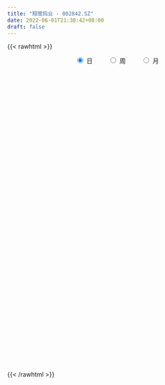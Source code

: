 ```yaml
---
title: "翔鹭钨业 - 002842.SZ"
date: 2022-06-01T21:30:42+08:00
draft: false
---
```

{{< rawhtml >}}
    <div style="text-align: center">
        <label style="padding: 1rem;"><input style="margin-right: .5rem" type="radio" name="period" value="D" checked onclick="period_change(this)">日</label>
        <label style="padding: 1rem;"><input style="margin-right: .5rem" type="radio" name="period" value="W" onclick="period_change(this)">周</label>
        <label style="padding: 1rem;"><input style="margin-right: .5rem" type="radio" name="period" value="M" onclick="period_change(this)">月</label>
    </div>
    <div id="chart" style="height: 700px;"></div> 
    <script type="text/javascript">
        const D_v = [47385.46,37803.34,45010.2,45915.13,29135.4,40702.76,36236.64,35315.15,34986.12,40299.6,28051.07,18948.61,33403.04,23853.04,23975.5,20841.48,24727.02,22563.76,12080.64,54619.48,24928.43,22040.8,15118.52,19885.72,17701.56,11353.48,14455.76,34023.0,22553.4,36408.78,42456.34,40450.24,66183.12,53690.0,118955.71,163438.88,76966.25,103626.76,114079.16,90976.84,101663.49,103741.6,100899.08,80606.92,113308.93,91935.54,112137.44,141596.93,97239.4,88961.0,75205.28,57615.28,87475.09,60699.16,150367.92,162370.28,115988.02,130306.49,144348.2,141826.84,122577.32,122540.16,82085.76,73418.63,65560.2,218206.79,268843.77,142754.61,170259.71,157223.3,134153.5,135617.26,146804.53,104073.36,96644.64,86130.89,69583.97,91250.73,86642.89,100718.17,141357.47,145502.06,127987.46,122228.53,98478.64,67848.8,95495.93,87038.51,88434.59,55333.55,57652.2,45089.01,40189.08,31473.24,60966.95,29444.0,50768.07,35088.69,41822.25,31939.85,24047.26,28169.97,30920.42,27441.72,32021.54,30348.8,35888.82,28426.83,28920.96,44665.67,31816.49,26446.57,32392.81,29305.53,28116.8,38811.06,41054.28,29596.24,53626.32,43442.27,33502.4,71789.64,48631.3,65638.99,54238.99,61527.13,45614.14,95636.52,66215.55,55796.73,47457.46,44824.51,28297.0,48003.4,35364.79,33247.1,30092.0,30580.23,28329.03,27827.42,30092.24,34133.31,32281.71,38250.27,29809.49,27155.49,30576.83,57450.35,33669.6,28185.79,22237.34,24348.59,22910.5,37397.08,38032.99,30193.23,29587.76,26117.58,31606.11,26869.69,34224.87,30960.48,33780.5,32731.0,21979.0,37627.74,18444.67,15479.72,36987.91,17760.07,24268.25,16877.44,22553.04,23866.73,26160.24,15393.0,19967.39,25204.48,18653.69,20854.27,23771.36,21867.0,19166.79,30862.0,143731.66,315342.37,169531.8,114814.91,95953.37,76111.35,88564.64,77707.93,59287.88,116723.28,87291.24,52800.44,68525.73,53429.0,60033.44,74515.92,40653.94,49877.0,31073.0,22900.6,27777.04,29931.0,29158.42,25874.0,31535.0,28249.41,34344.61,23920.0,25159.76,21397.32,29243.84,29995.72,26236.0,25507.52,26574.84,41479.99,39654.0,21803.0,20821.59,30707.51,50566.8,53212.43,35944.6,45445.6,27292.67,41592.72,28018.0,18007.67,16346.2,23849.76,28252.65,17588.92,25319.53,29413.12,35936.08,35085.96,24840.46,34792.0,41850.48,43178.88,20465.94,20639.88,22349.33,35416.99,28444.0,30574.4]
const D_histogram = [0.0,-0.0051054131,-0.0099406466,-0.0047577595,-0.0050437395,-0.0042637759,0.0022585448,0.0082039452,0.0032465508,0.0063860338,0.0029341713,0.0019070122,-0.0071235404,-0.0053645932,-0.0020283896,-0.0036174482,-0.0158601393,-0.0309115073,-0.0353766487,-0.0520371471,-0.0491842426,-0.0360526983,-0.0298484404,-0.0193088053,-0.015494809,-0.0128700498,-0.0104607656,0.005112716,0.0006676255,0.0068811382,0.0251774406,0.0379051383,0.0559615917,0.0616058464,0.0922192672,0.1264570589,0.1289746813,0.1201192518,0.1266620361,0.1160592085,0.1173373211,0.1238132107,0.1201617613,0.1151856471,0.1100157601,0.0983629195,0.0460191164,0.0052716065,0.0039107672,0.0177265045,0.0128483845,-0.0009675415,0.0122497796,-0.0074493783,0.0451671292,0.0451601866,0.0388707384,0.0327137063,0.0300787538,0.036102712,-0.0058128245,-0.0385511323,-0.0643714455,-0.0811645516,-0.0835761465,-0.0441097738,0.0132547742,0.0405095985,0.0601346918,0.0852989579,0.0843417321,0.0885680146,0.0337166725,0.0193018374,-0.0150052397,-0.0439933392,-0.0597314365,-0.0508872926,-0.0429375344,-0.0562888884,-0.0406816915,-0.0797632293,-0.0787781311,-0.1010535553,-0.130128422,-0.1514334797,-0.1912954666,-0.2466447114,-0.3133428305,-0.333165829,-0.3518042053,-0.3175052416,-0.2683312977,-0.2245637351,-0.1949018024,-0.1573227663,-0.103629295,-0.0666648287,-0.0209117452,0.0120446671,0.0313962321,0.0443254264,0.0416014038,0.0418777606,0.0362666426,0.0233477946,0.0083871459,0.0101426513,0.0254512578,0.0164853425,0.0252840705,0.0319349285,0.0278836353,0.0338658566,0.0380879857,0.0402606053,0.0511538039,0.0591671433,0.0750313428,0.0680102513,0.0755760995,0.0885250082,0.0931183427,0.1060614252,0.1105542023,0.12202653,0.1248686273,0.1333550546,0.124846947,0.1186119846,0.1132201153,0.0975322767,0.0798202705,0.0469080586,0.0124688182,-0.0007289386,-0.0120447916,-0.0151786892,-0.0219198891,-0.0305187315,-0.0365707012,-0.028500378,-0.0227855797,-0.0315583576,-0.0233527908,-0.0201986893,-0.0190537015,-0.0396062346,-0.0489781495,-0.0430812274,-0.0393122091,-0.0293267778,-0.0190925136,-0.0002607941,0.0095713389,0.0240744767,0.0247357447,0.0300318638,0.0366105845,0.0435649047,0.0426326735,0.0309654156,0.027788754,0.0134444309,0.0081379837,-0.014856609,-0.0215332707,-0.0297084451,-0.0517283,-0.058179157,-0.0741843768,-0.0709192727,-0.047927306,-0.0155814947,0.0139470746,0.0286429471,0.0268245413,0.0293675537,0.0255095021,0.0305470245,0.0331683025,0.0372529997,0.0387650226,0.0365823973,0.09401821,0.1058244582,0.1149742997,0.112144808,0.0972323917,0.0867939331,0.0788708681,0.0517001516,0.0322790013,0.0097251744,-0.0200137766,-0.0373354046,-0.0337556155,-0.057391074,-0.1133072994,-0.1377655883,-0.1421868659,-0.1149863671,-0.0959331882,-0.0821285629,-0.0702355731,-0.0638331882,-0.0546805767,-0.0556465228,-0.0583098822,-0.0534683332,-0.0395875535,-0.0334421173,-0.0170747377,-0.0161793594,-0.0186098266,-0.0242313979,-0.0110815187,-0.0046990853,0.0098813095,-0.0018193008,0.0101921273,0.0198203205,0.0197467281,0.0007875628,-0.0334838745,-0.1022832841,-0.1659100958,-0.1804615999,-0.185415712,-0.1434669338,-0.1090920819,-0.0880377069,-0.0545373923,-0.0269934003,-0.0058414472,0.0102085931,0.031768866,0.0472839167,0.0612797282,0.0715354277,0.0793844097,0.0959815208,0.1227165703,0.111366857,0.1064817974,0.1018329869,0.0896857335,0.0815672649,0.0723845759,0.0641276001]
const D_fast = [0.0,-0.0063817664,-0.0137021615,-0.0097087143,-0.0112556292,-0.0115416095,-0.0044546527,0.003541734,-0.0006040226,0.0041319688,0.0014136491,0.0008632431,-0.0099481946,-0.0095303957,-0.0067012895,-0.0091947101,-0.0254024361,-0.0481816809,-0.0614909845,-0.0911607696,-0.1006039258,-0.0964855561,-0.0977434083,-0.0920309745,-0.0920906804,-0.0926834338,-0.092889341,-0.0760376803,-0.0803158644,-0.0723820671,-0.0477914047,-0.0255874224,0.006459429,0.0275051452,0.0811733828,0.1470254392,0.181786732,0.2029611154,0.2411694088,0.2595813833,0.2901938262,0.3276230184,0.3540120093,0.3778323069,0.4001663599,0.4131042492,0.3722652252,0.3328356169,0.3324524694,0.3506998329,0.349033809,0.3349759976,0.3512557637,0.3296942611,0.393602551,0.404885655,0.4083138915,0.4103352859,0.4152200219,0.4302696581,0.3869009155,0.3445248246,0.30261165,0.2655274061,0.2422217744,0.2706607038,0.3313389453,0.3687211693,0.4033799354,0.449868941,0.4699971483,0.4963654344,0.4499432604,0.4403538847,0.4022954976,0.3623090633,0.3316381069,0.3277604277,0.3249758023,0.2975522262,0.3029890002,0.2439666551,0.2252572205,0.1777184075,0.1161114353,0.0569480077,-0.0307378459,-0.1477482686,-0.2927820952,-0.395896551,-0.5024859786,-0.5475633253,-0.5654722058,-0.5778455771,-0.596909095,-0.5986607504,-0.5708746029,-0.5505763437,-0.5100511966,-0.4740836175,-0.4468829944,-0.4228724436,-0.4151961152,-0.4044503182,-0.4009947756,-0.408076675,-0.4209405372,-0.416649369,-0.3949779481,-0.3998225277,-0.3847027821,-0.3700681919,-0.3671485763,-0.3526998908,-0.3389557653,-0.3267179944,-0.3030363449,-0.2802312195,-0.2456091844,-0.2356277131,-0.2091678401,-0.1740876792,-0.1462147591,-0.1067563202,-0.0746249926,-0.0326460324,0.0014132218,0.0432384127,0.0659420418,0.0893600756,0.1122732351,0.1209684657,0.1232115271,0.1020263298,0.070704294,0.0573243025,0.0429972516,0.0360686818,0.0238475096,0.0076189843,-0.0075756607,-0.006630432,-0.0066120286,-0.0232743959,-0.0209070268,-0.0228025976,-0.0264210353,-0.056875127,-0.0784915792,-0.0833649639,-0.089423998,-0.0867702611,-0.0813091253,-0.0625426043,-0.0503176366,-0.0297958796,-0.0229506755,-0.0101465904,0.0055847764,0.0234303228,0.0331562599,0.0292303559,0.0330008829,0.0220176675,0.0187457162,-0.0079630288,-0.0200230081,-0.0356252938,-0.0705772237,-0.0915728699,-0.126124184,-0.140588898,-0.1295787578,-0.1011283202,-0.0681129822,-0.0462563729,-0.0413686434,-0.0314837426,-0.0289644187,-0.0162901402,-0.0053767865,0.0080211605,0.0192244392,0.0261874131,0.1071277783,0.1453901411,0.1832835576,0.2084902678,0.2178859495,0.2291459741,0.2409406262,0.2266949476,0.2153435476,0.1952210143,0.1604786191,0.13382314,0.1289640252,0.0909807982,0.006737748,-0.0521619381,-0.0921299321,-0.0936760251,-0.0986061432,-0.1053336586,-0.1109995621,-0.1205554743,-0.125073007,-0.1399505838,-0.1571914137,-0.165716948,-0.1617330567,-0.1639481498,-0.1518494546,-0.1549989162,-0.16208184,-0.1737612608,-0.1633817613,-0.1581740992,-0.141123377,-0.1532788126,-0.1387193526,-0.1241360793,-0.1192729897,-0.1380352643,-0.1806776702,-0.2750479008,-0.3801522364,-0.4398191406,-0.4911271807,-0.4850451359,-0.4779433045,-0.4788983562,-0.4590323897,-0.4382367478,-0.4185451565,-0.3999429678,-0.3704404785,-0.3431044487,-0.3137887051,-0.2856491486,-0.2579540642,-0.2173615729,-0.1599473809,-0.1434553799,-0.1217199902,-0.1009105539,-0.0906363739,-0.0783630263,-0.0694495714,-0.0616746472]
const D_slow = [0.0,-0.0012763533,-0.0037615149,-0.0049509548,-0.0062118897,-0.0072778336,-0.0067131975,-0.0046622112,-0.0038505735,-0.002254065,-0.0015205222,-0.0010437691,-0.0028246542,-0.0041658025,-0.0046728999,-0.0055772619,-0.0095422968,-0.0172701736,-0.0261143358,-0.0391236225,-0.0514196832,-0.0604328578,-0.0678949679,-0.0727221692,-0.0765958714,-0.0798133839,-0.0824285753,-0.0811503963,-0.0809834899,-0.0792632054,-0.0729688452,-0.0634925607,-0.0495021627,-0.0341007011,-0.0110458844,0.0205683804,0.0528120507,0.0828418636,0.1145073727,0.1435221748,0.1728565051,0.2038098077,0.2338502481,0.2626466598,0.2901505998,0.3147413297,0.3262461088,0.3275640104,0.3285417022,0.3329733284,0.3361854245,0.3359435391,0.339005984,0.3371436395,0.3484354218,0.3597254684,0.369443153,0.3776215796,0.3851412681,0.3941669461,0.39271374,0.3830759569,0.3669830955,0.3466919576,0.325797921,0.3147704775,0.3180841711,0.3282115707,0.3432452437,0.3645699831,0.3856554162,0.4077974198,0.4162265879,0.4210520473,0.4173007374,0.4063024025,0.3913695434,0.3786477203,0.3679133367,0.3538411146,0.3436706917,0.3237298844,0.3040353516,0.2787719628,0.2462398573,0.2083814874,0.1605576207,0.0988964429,0.0205607352,-0.062730722,-0.1506817733,-0.2300580837,-0.2971409081,-0.3532818419,-0.4020072925,-0.4413379841,-0.4672453079,-0.483911515,-0.4891394513,-0.4861282846,-0.4782792265,-0.4671978699,-0.456797519,-0.4463280788,-0.4372614182,-0.4314244696,-0.4293276831,-0.4267920203,-0.4204292058,-0.4163078702,-0.4099868526,-0.4020031204,-0.3950322116,-0.3865657475,-0.377043751,-0.3669785997,-0.3541901487,-0.3393983629,-0.3206405272,-0.3036379644,-0.2847439395,-0.2626126875,-0.2393331018,-0.2128177455,-0.1851791949,-0.1546725624,-0.1234554056,-0.0901166419,-0.0589049052,-0.029251909,-0.0009468802,0.023436189,0.0433912566,0.0551182713,0.0582354758,0.0580532412,0.0550420432,0.051247371,0.0457673987,0.0381377158,0.0289950405,0.021869946,0.0161735511,0.0082839617,0.002445764,-0.0026039083,-0.0073673337,-0.0172688924,-0.0295134297,-0.0402837366,-0.0501117889,-0.0574434833,-0.0622166117,-0.0622818102,-0.0598889755,-0.0538703563,-0.0476864201,-0.0401784542,-0.0310258081,-0.0201345819,-0.0094764135,-0.0017350596,0.0052121289,0.0085732366,0.0106077325,0.0068935803,0.0015102626,-0.0059168487,-0.0188489237,-0.0333937129,-0.0519398072,-0.0696696253,-0.0816514518,-0.0855468255,-0.0820600568,-0.07489932,-0.0681931847,-0.0608512963,-0.0544739208,-0.0468371647,-0.038545089,-0.0292318391,-0.0195405835,-0.0103949841,0.0131095684,0.0395656829,0.0683092578,0.0963454598,0.1206535578,0.142352041,0.1620697581,0.174994796,0.1830645463,0.1854958399,0.1804923957,0.1711585446,0.1627196407,0.1483718722,0.1200450473,0.0856036503,0.0500569338,0.021310342,-0.002672955,-0.0232050957,-0.040763989,-0.0567222861,-0.0703924303,-0.084304061,-0.0988815315,-0.1122486148,-0.1221455032,-0.1305060325,-0.1347747169,-0.1388195568,-0.1434720134,-0.1495298629,-0.1523002426,-0.1534750139,-0.1510046865,-0.1514595117,-0.1489114799,-0.1439563998,-0.1390197178,-0.1388228271,-0.1471937957,-0.1727646167,-0.2142421407,-0.2593575406,-0.3057114686,-0.3415782021,-0.3688512226,-0.3908606493,-0.4044949974,-0.4112433475,-0.4127037093,-0.410151561,-0.4022093445,-0.3903883653,-0.3750684333,-0.3571845763,-0.3373384739,-0.3133430937,-0.2826639511,-0.2548222369,-0.2282017876,-0.2027435408,-0.1803221074,-0.1599302912,-0.1418341472,-0.1258022472]
const D_data = [['2021-05-21', 9.25, 9.31, 9.18, 9.41],['2021-05-24', 9.2, 9.23, 9.2, 9.35],['2021-05-25', 9.28, 9.2, 9.07, 9.28],['2021-05-26', 9.21, 9.32, 9.17, 9.36],['2021-05-27', 9.32, 9.26, 9.23, 9.33],['2021-05-28', 9.3, 9.27, 9.26, 9.42],['2021-05-31', 9.27, 9.36, 9.25, 9.42],['2021-06-01', 9.36, 9.39, 9.25, 9.46],['2021-06-02', 9.39, 9.26, 9.26, 9.43],['2021-06-03', 9.32, 9.36, 9.26, 9.46],['2021-06-04', 9.32, 9.28, 9.24, 9.38],['2021-06-07', 9.31, 9.3, 9.27, 9.37],['2021-06-08', 9.3, 9.17, 9.16, 9.34],['2021-06-09', 9.2, 9.28, 9.18, 9.32],['2021-06-10', 9.27, 9.31, 9.26, 9.33],['2021-06-11', 9.28, 9.25, 9.21, 9.33],['2021-06-15', 9.21, 9.07, 9.06, 9.27],['2021-06-16', 9.03, 8.94, 8.92, 9.12],['2021-06-17', 8.94, 8.99, 8.9, 9.06],['2021-06-18', 8.97, 8.74, 8.53, 8.98],['2021-06-21', 8.7, 8.9, 8.65, 8.93],['2021-06-22', 8.87, 9.03, 8.87, 9.09],['2021-06-23', 9.0, 8.96, 8.9, 9.05],['2021-06-24', 9.0, 9.03, 8.97, 9.09],['2021-06-25', 9.06, 8.96, 8.9, 9.07],['2021-06-28', 8.98, 8.94, 8.91, 8.99],['2021-06-29', 8.96, 8.93, 8.92, 9.05],['2021-06-30', 8.91, 9.13, 8.9, 9.24],['2021-07-01', 9.07, 8.9, 8.9, 9.15],['2021-07-02', 8.91, 9.03, 8.88, 9.21],['2021-07-05', 9.12, 9.25, 9.0, 9.28],['2021-07-06', 9.28, 9.28, 9.17, 9.41],['2021-07-07', 9.24, 9.46, 9.17, 9.53],['2021-07-08', 9.46, 9.41, 9.35, 9.65],['2021-07-09', 9.36, 9.88, 9.34, 9.98],['2021-07-12', 9.97, 10.19, 9.91, 10.83],['2021-07-13', 10.03, 10.0, 9.9, 10.38],['2021-07-14', 9.89, 9.95, 9.76, 10.42],['2021-07-15', 9.85, 10.25, 9.66, 10.3],['2021-07-16', 10.18, 10.14, 10.01, 10.44],['2021-07-19', 10.1, 10.38, 10.02, 10.63],['2021-07-20', 10.3, 10.59, 10.21, 10.86],['2021-07-21', 10.51, 10.6, 10.44, 10.78],['2021-07-22', 10.66, 10.69, 10.46, 10.76],['2021-07-23', 10.61, 10.79, 10.59, 11.13],['2021-07-26', 10.85, 10.79, 10.53, 11.09],['2021-07-27', 10.82, 10.21, 10.13, 11.02],['2021-07-28', 10.0, 10.17, 9.95, 10.59],['2021-07-29', 10.27, 10.6, 10.22, 10.76],['2021-07-30', 10.6, 10.88, 10.47, 10.88],['2021-08-02', 10.73, 10.73, 10.63, 10.97],['2021-08-03', 10.64, 10.62, 10.46, 10.88],['2021-08-04', 10.84, 11.01, 10.59, 11.09],['2021-08-05', 10.92, 10.63, 10.56, 10.97],['2021-08-06', 10.6, 11.69, 10.57, 11.69],['2021-08-09', 11.65, 11.26, 11.19, 11.67],['2021-08-10', 11.39, 11.25, 11.08, 11.51],['2021-08-11', 11.15, 11.3, 11.12, 11.66],['2021-08-12', 11.19, 11.4, 11.06, 11.66],['2021-08-13', 11.4, 11.6, 11.24, 11.84],['2021-08-16', 11.6, 10.97, 10.88, 11.72],['2021-08-17', 10.92, 10.92, 10.83, 11.43],['2021-08-18', 10.78, 10.86, 10.75, 11.16],['2021-08-19', 10.7, 10.85, 10.6, 10.94],['2021-08-20', 10.8, 10.96, 10.51, 11.0],['2021-08-23', 11.05, 11.58, 11.02, 12.06],['2021-08-24', 12.03, 12.1, 11.57, 12.5],['2021-08-25', 11.84, 12.02, 11.72, 12.08],['2021-08-26', 11.95, 12.14, 11.91, 12.49],['2021-08-27', 11.97, 12.44, 11.95, 12.57],['2021-08-30', 12.39, 12.3, 12.13, 12.55],['2021-08-31', 12.29, 12.5, 11.82, 12.51],['2021-09-01', 12.41, 11.73, 11.68, 12.57],['2021-09-02', 11.58, 12.13, 11.58, 12.24],['2021-09-03', 12.04, 11.81, 11.76, 12.42],['2021-09-06', 11.91, 11.74, 11.29, 12.07],['2021-09-07', 11.85, 11.8, 11.53, 11.97],['2021-09-08', 11.91, 12.1, 11.72, 12.13],['2021-09-09', 12.05, 12.15, 11.77, 12.27],['2021-09-10', 12.21, 11.88, 11.82, 12.5],['2021-09-13', 11.98, 12.26, 11.8, 12.42],['2021-09-14', 12.22, 11.51, 11.42, 12.23],['2021-09-15', 11.44, 11.89, 11.28, 12.16],['2021-09-16', 11.9, 11.51, 11.51, 12.39],['2021-09-17', 11.6, 11.23, 10.94, 11.78],['2021-09-22', 11.19, 11.11, 10.15, 11.36],['2021-09-23', 11.08, 10.6, 10.5, 11.3],['2021-09-24', 10.63, 9.99, 9.96, 10.82],['2021-09-27', 10.0, 9.3, 9.23, 10.1],['2021-09-28', 9.35, 9.39, 9.12, 9.45],['2021-09-29', 9.33, 9.01, 9.0, 9.45],['2021-09-30', 9.08, 9.42, 9.07, 9.43],['2021-10-08', 9.51, 9.56, 9.44, 9.72],['2021-10-11', 9.56, 9.5, 9.31, 9.63],['2021-10-12', 9.7, 9.3, 9.13, 9.93],['2021-10-13', 9.36, 9.38, 9.2, 9.47],['2021-10-14', 9.38, 9.66, 9.32, 9.75],['2021-10-15', 9.66, 9.56, 9.56, 9.75],['2021-10-18', 9.62, 9.79, 9.52, 9.84],['2021-10-19', 9.72, 9.77, 9.7, 9.88],['2021-10-20', 9.82, 9.69, 9.65, 9.83],['2021-10-21', 9.69, 9.66, 9.61, 9.82],['2021-10-22', 9.6, 9.46, 9.46, 9.71],['2021-10-25', 9.46, 9.46, 9.28, 9.51],['2021-10-26', 9.49, 9.34, 9.29, 9.54],['2021-10-27', 9.34, 9.16, 9.02, 9.34],['2021-10-28', 9.08, 9.01, 8.9, 9.2],['2021-10-29', 9.02, 9.13, 8.99, 9.17],['2021-11-01', 9.17, 9.3, 9.08, 9.35],['2021-11-02', 9.31, 8.97, 8.9, 9.37],['2021-11-03', 8.97, 9.15, 8.92, 9.16],['2021-11-04', 9.2, 9.13, 9.08, 9.2],['2021-11-05', 9.13, 8.97, 8.96, 9.14],['2021-11-08', 9.0, 9.07, 8.92, 9.09],['2021-11-09', 9.11, 9.05, 8.97, 9.11],['2021-11-10', 9.03, 9.02, 8.85, 9.04],['2021-11-11', 9.06, 9.15, 8.94, 9.24],['2021-11-12', 9.23, 9.16, 9.08, 9.23],['2021-11-15', 9.12, 9.33, 9.1, 9.35],['2021-11-16', 9.33, 9.08, 9.06, 9.34],['2021-11-17', 9.05, 9.28, 9.05, 9.3],['2021-11-18', 9.28, 9.43, 9.2, 9.54],['2021-11-19', 9.32, 9.41, 9.25, 9.45],['2021-11-22', 9.4, 9.61, 9.38, 9.72],['2021-11-23', 9.63, 9.61, 9.56, 9.74],['2021-11-24', 9.59, 9.81, 9.56, 9.92],['2021-11-25', 9.82, 9.82, 9.7, 9.86],['2021-11-26', 9.78, 10.01, 9.75, 10.27],['2021-11-29', 9.87, 9.89, 9.67, 9.96],['2021-11-30', 9.93, 9.97, 9.82, 10.12],['2021-12-01', 9.92, 10.04, 9.79, 10.04],['2021-12-02', 10.0, 9.94, 9.85, 10.08],['2021-12-03', 9.97, 9.9, 9.86, 10.02],['2021-12-06', 9.88, 9.63, 9.61, 9.92],['2021-12-07', 9.76, 9.46, 9.36, 9.77],['2021-12-08', 9.54, 9.61, 9.45, 9.75],['2021-12-09', 9.6, 9.57, 9.53, 9.72],['2021-12-10', 9.54, 9.63, 9.49, 9.71],['2021-12-13', 9.63, 9.55, 9.51, 9.69],['2021-12-14', 9.55, 9.47, 9.4, 9.56],['2021-12-15', 9.46, 9.44, 9.41, 9.54],['2021-12-16', 9.48, 9.6, 9.43, 9.63],['2021-12-17', 9.6, 9.59, 9.53, 9.67],['2021-12-20', 9.64, 9.38, 9.36, 9.64],['2021-12-21', 9.4, 9.57, 9.4, 9.57],['2021-12-22', 9.57, 9.52, 9.5, 9.63],['2021-12-23', 9.56, 9.49, 9.43, 9.59],['2021-12-24', 9.53, 9.14, 9.12, 9.55],['2021-12-27', 9.14, 9.16, 9.07, 9.26],['2021-12-28', 9.2, 9.3, 9.16, 9.32],['2021-12-29', 9.31, 9.26, 9.22, 9.34],['2021-12-30', 9.26, 9.34, 9.26, 9.35],['2021-12-31', 9.36, 9.37, 9.31, 9.41],['2022-01-04', 9.46, 9.54, 9.32, 9.54],['2022-01-05', 9.55, 9.5, 9.47, 9.65],['2022-01-06', 9.53, 9.63, 9.51, 9.64],['2022-01-07', 9.62, 9.51, 9.48, 9.64],['2022-01-10', 9.5, 9.6, 9.48, 9.62],['2022-01-11', 9.62, 9.67, 9.59, 9.77],['2022-01-12', 9.75, 9.74, 9.68, 9.81],['2022-01-13', 9.74, 9.69, 9.65, 9.81],['2022-01-14', 9.72, 9.55, 9.53, 9.76],['2022-01-17', 9.62, 9.64, 9.57, 9.74],['2022-01-18', 9.68, 9.47, 9.43, 9.7],['2022-01-19', 9.46, 9.54, 9.41, 9.6],['2022-01-20', 9.57, 9.24, 9.21, 9.63],['2022-01-21', 9.24, 9.35, 9.22, 9.41],['2022-01-24', 9.34, 9.27, 9.17, 9.36],['2022-01-25', 9.21, 8.98, 8.95, 9.29],['2022-01-26', 8.98, 9.05, 8.94, 9.13],['2022-01-27', 9.09, 8.81, 8.81, 9.1],['2022-01-28', 8.83, 8.95, 8.76, 9.03],['2022-02-07', 9.12, 9.21, 9.01, 9.24],['2022-02-08', 9.19, 9.44, 9.19, 9.46],['2022-02-09', 9.42, 9.56, 9.42, 9.64],['2022-02-10', 9.56, 9.5, 9.45, 9.61],['2022-02-11', 9.46, 9.34, 9.32, 9.48],['2022-02-14', 9.34, 9.41, 9.34, 9.58],['2022-02-15', 9.41, 9.34, 9.28, 9.49],['2022-02-16', 9.34, 9.47, 9.33, 9.51],['2022-02-17', 9.46, 9.48, 9.42, 9.52],['2022-02-18', 9.41, 9.54, 9.41, 9.55],['2022-02-21', 9.51, 9.55, 9.47, 9.57],['2022-02-22', 9.58, 9.53, 9.45, 9.74],['2022-02-23', 9.54, 10.48, 9.43, 10.48],['2022-02-24', 11.0, 10.18, 9.99, 11.1],['2022-02-25', 10.2, 10.3, 10.05, 10.65],['2022-02-28', 10.17, 10.27, 10.09, 10.45],['2022-03-01', 10.19, 10.17, 10.11, 10.31],['2022-03-02', 10.17, 10.25, 10.12, 10.39],['2022-03-03', 10.45, 10.32, 10.23, 10.46],['2022-03-04', 10.23, 10.06, 10.02, 10.26],['2022-03-07', 10.03, 10.09, 10.03, 10.31],['2022-03-08', 10.21, 9.98, 9.64, 10.54],['2022-03-09', 9.98, 9.77, 9.3, 10.0],['2022-03-10', 9.86, 9.8, 9.7, 9.96],['2022-03-11', 9.67, 10.02, 9.61, 10.25],['2022-03-14', 9.83, 9.61, 9.61, 10.02],['2022-03-15', 9.51, 8.94, 8.9, 9.62],['2022-03-16', 9.07, 9.03, 8.54, 9.18],['2022-03-17', 9.06, 9.1, 9.06, 9.3],['2022-03-18', 9.1, 9.46, 9.08, 9.53],['2022-03-21', 9.54, 9.4, 9.31, 9.6],['2022-03-22', 9.43, 9.35, 9.29, 9.46],['2022-03-23', 9.36, 9.33, 9.31, 9.47],['2022-03-24', 9.25, 9.25, 9.19, 9.45],['2022-03-25', 9.22, 9.27, 9.19, 9.37],['2022-03-28', 9.27, 9.11, 9.03, 9.28],['2022-03-29', 9.14, 9.02, 8.96, 9.15],['2022-03-30', 9.06, 9.06, 8.96, 9.08],['2022-03-31', 9.09, 9.17, 9.04, 9.25],['2022-04-01', 9.14, 9.08, 9.01, 9.16],['2022-04-06', 9.06, 9.23, 9.06, 9.24],['2022-04-07', 9.17, 9.05, 9.04, 9.2],['2022-04-08', 9.05, 8.97, 8.82, 9.06],['2022-04-11', 8.94, 8.87, 8.81, 9.03],['2022-04-12', 8.87, 9.09, 8.85, 9.09],['2022-04-13', 9.06, 9.03, 8.97, 9.14],['2022-04-14', 9.08, 9.17, 9.01, 9.19],['2022-04-15', 9.14, 8.83, 8.8, 9.25],['2022-04-18', 8.75, 9.11, 8.65, 9.14],['2022-04-19', 9.1, 9.13, 9.02, 9.19],['2022-04-20', 9.09, 9.03, 8.94, 9.15],['2022-04-21', 8.97, 8.73, 8.67, 9.02],['2022-04-22', 8.78, 8.36, 8.31, 8.79],['2022-04-25', 8.31, 7.57, 7.53, 8.31],['2022-04-26', 7.73, 7.14, 7.08, 7.73],['2022-04-27', 6.9, 7.37, 6.8, 7.38],['2022-04-28', 7.35, 7.25, 7.1, 7.4],['2022-04-29', 7.29, 7.76, 7.29, 7.88],['2022-05-05', 7.76, 7.72, 7.59, 7.88],['2022-05-06', 7.59, 7.57, 7.45, 7.65],['2022-05-09', 7.58, 7.76, 7.5, 7.79],['2022-05-10', 7.69, 7.76, 7.58, 7.77],['2022-05-11', 7.76, 7.74, 7.74, 7.97],['2022-05-12', 7.71, 7.72, 7.63, 7.84],['2022-05-13', 7.8, 7.85, 7.7, 7.93],['2022-05-16', 7.88, 7.85, 7.8, 8.09],['2022-05-17', 7.87, 7.9, 7.72, 8.0],['2022-05-18', 7.99, 7.92, 7.87, 8.05],['2022-05-19', 7.84, 7.95, 7.76, 7.95],['2022-05-20', 7.96, 8.15, 7.95, 8.15],['2022-05-23', 8.15, 8.44, 8.11, 8.46],['2022-05-24', 8.44, 8.06, 8.05, 8.44],['2022-05-25', 8.09, 8.15, 8.04, 8.21],['2022-05-26', 8.04, 8.18, 8.03, 8.25],['2022-05-27', 8.21, 8.09, 8.06, 8.25],['2022-05-30', 8.11, 8.13, 7.98, 8.25],['2022-05-31', 8.08, 8.11, 7.95, 8.12],['2022-06-01', 8.05, 8.11, 7.98, 8.17]]
const W_v = [235685.97,189316.59,242924.92,161704.94,75819.61,11185.7,428920.0599999999,421205.24,281007.41,333661.55,186183.41,116673.88,116151.62,95141.79,76166.36,113515.57,159371.83,98830.81,86998.18,69188.25,49524.99,40034.52,108883.31,67218.87,103614.62,83932.8,78551.47,47234.99,105505.66,50249.4,50602.58,142430.62,130698.17,120715.47,78183.77,46989.8,35115.0,68193.23,64913.55,40943.37,25018.88,61397.87,52164.43,87170.83,81122.3,59802.94,51250.22,51120.19,40191.74,45430.23,63478.33,195003.46,89764.02,64887.6,47547.44,30768.98,17627.79,34072.12,34235.07,43771.55,113686.17,45236.63,58003.55,32922.86,61554.52,137123.86,149347.11,104681.99,103441.83,52230.46,94526.43,56940.3,52338.43,52980.79,35317.18,63138.04,76114.63,56258.39,41491.61,63796.46,122196.13,319283.0,353414.31,225535.66,250429.28,184253.61,254293.7,160944.44,106237.79,96147.55,34135.25,89441.13,112697.26,131190.21,649294.26,418538.62,1552257.7400000002,3026510.52,1398152.2400000002,783991.8199999999,497490.5700000001,459461.57,505433.07,458388.4,1156908.5999999999,1064646.23,861387.2400000001,512953.61,493411.34,697264.27,1035247.34,667497.3500000001,118090.45,303809.4399999999,447015.86,190581.26,270827.38,183680.38,155521.61,173286.14,165031.07,174534.97,142219.82,291378.46,481381.58,414325.5,282490.0800000001,274099.81,112212.73,209085.53,360853.86,325402.54,309211.58,266493.64,266920.94,210492.27,173757.7,133543.63,163944.22,113416.48,102281.41,86685.66,80884.27,95692.74,265354.52,456342.71,247613.55,167526.0,115238.55,59893.5,187973.41,511328.04,455576.6800000001,578774.83,433718.8,520073.71,262875.19,181876.19,141038.48,115833.08,279891.43,348020.99,110111.06,32251.14,14964.6,107213.96,74540.69,99087.22,128181.51,227450.77,445089.59,448023.46,473861.9099999999,474000.84,743543.8199999999,550963.66,282708.72,341122.86,236036.22,238635.69,144332.71,135891.3,163926.9,198575.25,613508.03,652875.21,398825.52,218114.27,199765.7,170231.03,261690.13,184148.85,188310.9,167177.76,140720.22,694643.12,491325.6800000001,198566.83,174888.58,121021.67,113990.9,99675.03,118794.42,321735.41,549087.89,500220.02,531870.3099999999,431362.73,694839.83,466182.07,957288.1799999999,617293.29,434326.65,635554.16,250383.24,246509.35,40189.08,207740.95,156899.75,154127.71,164242.5,166883.91,250991.93,322655.77,242591.25,177287.52,152663.71,183242.43,131351.82,135211.06,149778.73,144562.91,111373.39,107940.4,110350.8,678634.62,453152.2,384628.57,278509.3,140840.06,143923.02,75800.92,149794.07,163552.9,203488.02,46025.67,111357.06,160067.62,148484.51,94435.39]
const W_histogram = [0.0,0.0242953846,0.0074150234,-0.1184023105,-0.1783622462,-0.1932645744,0.141111867,0.402800654,0.3920811272,0.4875263449,0.4462343281,0.3699081065,0.2486350783,0.1392254639,-0.0050020777,-0.0142176408,-0.1171757232,-0.2299507428,-0.3075027003,-0.4429100657,-0.5189910669,-0.5531821438,-0.4319477939,-0.3383055803,-0.2195787008,-0.2209066507,-0.1758793382,-0.1960947645,-0.212887521,-0.2004765051,-0.1114084852,-0.0428133538,0.0427770619,0.0326144213,-0.0107237502,0.0139837324,0.0062023238,0.0242596048,-0.0299582993,-0.0305272138,-0.0061646539,0.0464417379,0.0694573946,0.0621718101,0.0354705111,0.0010840563,-0.0873094947,-0.1987858726,-0.2314880848,-0.2841074832,-0.244238842,-0.17163568,-0.1076293129,-0.0944068451,-0.0411681543,-0.059210285,-0.0516835191,-0.05054578,-0.0636252595,-0.1009948398,-0.0861909332,-0.0752265479,-0.117660277,-0.1499653347,-0.1363427198,-0.0358416263,0.0400192349,0.1129670867,0.1317869721,0.1525482019,0.1967984647,0.1826567722,0.1330324914,0.0693952516,0.0614113395,0.0664564501,0.0974336115,0.0957849169,0.0881757086,0.1181398218,0.165857437,0.2973066772,0.3424597525,0.3963767576,0.4524526523,0.4486026128,0.4790981379,0.4114396686,0.3445450893,0.2116915356,0.092588004,-0.0083100591,-0.0719334341,-0.0849863015,0.1092298725,0.1095132475,0.4187927467,0.6625107937,0.6705269029,0.5326710342,0.3373373764,0.1916405157,0.0309171172,-0.0559413854,-0.0543610655,-0.0074677203,-0.0228740839,-0.0942421556,-0.1186362376,-0.0650498128,-0.0249362053,0.0097668004,-0.049016351,-0.1092309881,-0.2551971716,-0.3450859894,-0.4413169056,-0.5030850276,-0.5445859811,-0.5521874946,-0.5540258895,-0.4931124517,-0.4431955783,-0.3465371613,-0.2089813811,-0.1128533541,-0.0792163205,-0.083158452,-0.1013684876,-0.2047976099,-0.1830419605,-0.1356150308,-0.1765044596,-0.1228927767,-0.1351290032,-0.1667302731,-0.1658917197,-0.157717881,-0.1145425083,-0.0876221082,-0.0752732512,-0.0649198924,-0.0231864067,-0.0102765083,0.057565954,0.1225067922,0.1425699263,0.1280543922,0.1290553691,0.1146994517,0.156941462,0.2301713295,0.2648535104,0.2869928822,0.3224303258,0.3655247,0.3069414915,0.2520942078,0.1865729017,0.1365161221,0.1380320709,0.1012793049,0.0218146022,-0.0439290954,-0.0637028546,-0.0617780783,-0.0762074776,-0.080811953,-0.0558584364,-0.0046248621,0.061681689,0.0763833083,0.1279946103,0.130819834,0.175372758,0.1323018132,0.0586024149,-0.0388607236,-0.1249609348,-0.154468392,-0.1912780776,-0.2513589017,-0.18764792,-0.1041419709,-0.028323495,0.0362139404,0.0883004102,0.0881696613,0.0697941315,0.025471088,0.0418167456,0.0167404679,0.0282430661,0.0352018193,0.0612037394,0.0848754555,0.0252420296,-0.0152519939,-0.0384014018,-0.0519311923,-0.089236456,-0.0926978396,-0.0841264557,-0.0184929736,0.0418550384,0.1205201703,0.1705297803,0.245517124,0.2742335863,0.2367182431,0.2944106222,0.2734267354,0.248279269,0.1753258269,0.0381808405,-0.0893379824,-0.1586244046,-0.1963527131,-0.218257466,-0.2432766472,-0.2575328654,-0.2413725805,-0.2026157728,-0.1289296136,-0.0822298485,-0.064916119,-0.0521025819,-0.068827875,-0.0596378829,-0.0402941097,-0.0218901037,-0.0203062413,-0.0420651985,-0.0268025128,-0.0011997416,0.0652824816,0.0899355896,0.0996372131,0.0660466821,0.0305443405,-0.0043648123,-0.0319568091,-0.0553578299,-0.0958389655,-0.152981358,-0.1910572872,-0.1847569633,-0.1492752854,-0.1199974386,-0.0907639145]
const W_fast = [0.0,0.0303692308,0.0153426255,-0.1400752861,-0.2446257834,-0.3078442552,0.061810153,0.4241991035,0.5114998584,0.7288266624,0.7990932277,0.8152440327,0.7561297741,0.6815265256,0.5360484646,0.5232784913,0.3910264781,0.2207637728,0.0663361402,-0.1797987416,-0.3856275095,-0.5581141224,-0.5448667209,-0.5358009024,-0.4719686981,-0.5285233107,-0.5274658327,-0.5967049502,-0.6667195869,-0.7044276973,-0.6432117987,-0.5853200057,-0.4890353246,-0.4910443599,-0.5370634689,-0.5088600532,-0.5150908808,-0.4909686987,-0.5526761776,-0.5608768956,-0.5380554991,-0.4738386729,-0.4334586674,-0.4252012995,-0.4430349707,-0.4771504114,-0.5873713361,-0.7485441821,-0.8391184155,-0.9627646848,-0.9839557541,-0.954261512,-0.9171624732,-0.9275417166,-0.8845950644,-0.9174397663,-0.9228338802,-0.9343325862,-0.9633183805,-1.0259366708,-1.0326804975,-1.0405227492,-1.1123715475,-1.1821679388,-1.202631004,-1.111090317,-1.025224647,-0.9240350236,-0.8722683952,-0.813370115,-0.7199202359,-0.6883977354,-0.7047638933,-0.7510523203,-0.7436833975,-0.7220241743,-0.66668861,-0.6443910755,-0.6299563567,-0.570457288,-0.4812753135,-0.2754994041,-0.1447313906,0.0082798039,0.1774688616,0.2857694754,0.4360395349,0.4712409828,0.4904826758,0.410552006,0.3145954754,0.2116198976,0.130013164,0.0957137213,0.3172373633,0.3448990503,0.7588767361,1.1682224815,1.3438703164,1.3391822063,1.2281828926,1.1303961609,0.9774020416,0.8765581927,0.8645482461,0.9095746613,0.8884497768,0.7935211661,0.7394680248,0.7767919964,0.8106715525,0.8478162583,0.7767790192,0.689256635,0.4794911587,0.3033308435,0.0967707009,-0.090768678,-0.2684161267,-0.4140645139,-0.5544093811,-0.6167740563,-0.6776560775,-0.6676319507,-0.5823215158,-0.5144068273,-0.5005738739,-0.5253056184,-0.5688577759,-0.7234863006,-0.7474911414,-0.7339679694,-0.8189835131,-0.7960950244,-0.8421135016,-0.9153973399,-0.9560317164,-0.987287348,-0.9727476024,-0.9677327293,-0.9742021851,-0.9800787994,-0.9441419154,-0.933801144,-0.8515671933,-0.755999657,-0.7002940413,-0.6827959773,-0.6495311582,-0.6352122126,-0.5537348369,-0.422962137,-0.3220665785,-0.2281789862,-0.112133961,0.0223415881,0.0404937524,0.0486700207,0.0297919401,0.013864191,0.0498881575,0.0384552178,-0.0355558344,-0.1122818059,-0.1479812787,-0.1615010219,-0.1949822907,-0.2197897543,-0.2088008468,-0.158723488,-0.0769965147,-0.0431990683,0.0404108863,0.0759410685,0.164337182,0.1543416905,0.0952928959,-0.0118854235,-0.1292258684,-0.1973504236,-0.2819796286,-0.4049001781,-0.3881011764,-0.3306307201,-0.2618931179,-0.1883021974,-0.114140625,-0.0922289586,-0.0931559555,-0.1311112271,-0.1043113831,-0.1252025437,-0.106639179,-0.0908799711,-0.0495771161,-0.0046865361,-0.0580094546,-0.1023164766,-0.1350662349,-0.1615788235,-0.2211932012,-0.2478290447,-0.2602892748,-0.199279036,-0.1284672645,-0.01967209,0.0729699651,0.2093365898,0.3066114486,0.3282756663,0.4595707009,0.5069434979,0.5438658488,0.5147438634,0.3871440872,0.2372907687,0.1283482454,0.0415317585,-0.0349373609,-0.1207757039,-0.1994151384,-0.2435979986,-0.2554951342,-0.2140413784,-0.1878990754,-0.1868143756,-0.1870264841,-0.2209587458,-0.2266782245,-0.2174079787,-0.2044764986,-0.2079691966,-0.2402444534,-0.2316823959,-0.2063795601,-0.1235767165,-0.0764397112,-0.0418287844,-0.0589076448,-0.0867739013,-0.1227742572,-0.1583554562,-0.1955959345,-0.2600368115,-0.3554245434,-0.4412647945,-0.4811537114,-0.4829908548,-0.4837123676,-0.4771698222]
const W_slow = [0.0,0.0060738462,0.007927602,-0.0216729756,-0.0662635372,-0.1145796808,-0.079301714,0.0213984495,0.1194187313,0.2413003175,0.3528588995,0.4453359262,0.5074946957,0.5423010617,0.5410505423,0.5374961321,0.5082022013,0.4507145156,0.3738388405,0.2631113241,0.1333635574,-0.0049319786,-0.1129189271,-0.1974953221,-0.2523899973,-0.30761666,-0.3515864945,-0.4006101857,-0.4538320659,-0.5039511922,-0.5318033135,-0.5425066519,-0.5318123865,-0.5236587812,-0.5263397187,-0.5228437856,-0.5212932047,-0.5152283035,-0.5227178783,-0.5303496817,-0.5318908452,-0.5202804108,-0.5029160621,-0.4873731096,-0.4785054818,-0.4782344677,-0.5000618414,-0.5497583095,-0.6076303307,-0.6786572015,-0.7397169121,-0.782625832,-0.8095331603,-0.8331348715,-0.8434269101,-0.8582294814,-0.8711503611,-0.8837868061,-0.899693121,-0.924941831,-0.9464895643,-0.9652962013,-0.9947112705,-1.0322026042,-1.0662882841,-1.0752486907,-1.065243882,-1.0370021103,-1.0040553673,-0.9659183168,-0.9167187006,-0.8710545076,-0.8377963848,-0.8204475719,-0.805094737,-0.7884806245,-0.7641222216,-0.7401759924,-0.7181320652,-0.6885971098,-0.6471327505,-0.5728060812,-0.4871911431,-0.3880969537,-0.2749837906,-0.1628331374,-0.043058603,0.0598013142,0.1459375865,0.1988604704,0.2220074714,0.2199299566,0.2019465981,0.1807000227,0.2080074909,0.2353858027,0.3400839894,0.5057116878,0.6733434135,0.8065111721,0.8908455162,0.9387556451,0.9464849244,0.9324995781,0.9189093117,0.9170423816,0.9113238606,0.8877633217,0.8581042623,0.8418418091,0.8356077578,0.8380494579,0.8257953702,0.7984876231,0.7346883302,0.6484168329,0.5380876065,0.4123163496,0.2761698543,0.1381229807,-0.0003834917,-0.1236616046,-0.2344604992,-0.3210947895,-0.3733401348,-0.4015534733,-0.4213575534,-0.4421471664,-0.4674892883,-0.5186886908,-0.5644491809,-0.5983529386,-0.6424790535,-0.6732022477,-0.7069844985,-0.7486670668,-0.7901399967,-0.829569467,-0.858205094,-0.8801106211,-0.8989289339,-0.915158907,-0.9209555087,-0.9235246357,-0.9091331472,-0.8785064492,-0.8428639676,-0.8108503696,-0.7785865273,-0.7499116643,-0.7106762989,-0.6531334665,-0.5869200889,-0.5151718683,-0.4345642869,-0.3431831119,-0.266447739,-0.2034241871,-0.1567809616,-0.1226519311,-0.0881439134,-0.0628240872,-0.0573704366,-0.0683527105,-0.0842784241,-0.0997229437,-0.1187748131,-0.1389778013,-0.1529424104,-0.1540986259,-0.1386782037,-0.1195823766,-0.087583724,-0.0548787655,-0.011035576,0.0220398773,0.036690481,0.0269753001,-0.0042649336,-0.0428820316,-0.090701551,-0.1535412764,-0.2004532564,-0.2264887492,-0.2335696229,-0.2245161378,-0.2024410353,-0.1803986199,-0.162950087,-0.156582315,-0.1461281287,-0.1419430117,-0.1348822451,-0.1260817903,-0.1107808555,-0.0895619916,-0.0832514842,-0.0870644827,-0.0966648331,-0.1096476312,-0.1319567452,-0.1551312051,-0.176162819,-0.1807860624,-0.1703223028,-0.1401922603,-0.0975598152,-0.0361805342,0.0323778624,0.0915574231,0.1651600787,0.2335167626,0.2955865798,0.3394180365,0.3489632467,0.3266287511,0.2869726499,0.2378844716,0.1833201051,0.1225009433,0.058117727,-0.0022254181,-0.0528793614,-0.0851117648,-0.1056692269,-0.1218982566,-0.1349239021,-0.1521308709,-0.1670403416,-0.177113869,-0.1825863949,-0.1876629553,-0.1981792549,-0.2048798831,-0.2051798185,-0.1888591981,-0.1663753007,-0.1414659974,-0.1249543269,-0.1173182418,-0.1184094449,-0.1263986471,-0.1402381046,-0.164197846,-0.2024431855,-0.2502075073,-0.2963967481,-0.3337155694,-0.3637149291,-0.3864059077]
const W_data = [['2017-07-21', 16.4846, 16.5644, 14.9435, 17.5906],['2017-07-28', 16.4302, 16.9451, 15.9552, 17.7284],['2017-08-04', 16.9342, 16.4628, 15.8899, 17.7139],['2017-08-11', 16.0023, 14.6643, 14.5047, 17.3295],['2017-08-18', 14.7259, 14.8601, 14.5518, 15.4838],['2017-08-25', 14.7622, 15.0595, 14.7622, 15.1139],['2017-09-01', 16.3178, 20.2703, 15.4475, 21.1841],['2017-09-08', 20.3791, 21.1914, 18.8924, 21.5395],['2017-09-15', 20.9847, 18.7872, 18.5696, 21.971],['2017-09-22', 18.9758, 20.7272, 18.9758, 23.0987],['2017-09-29', 20.4516, 19.5777, 19.2187, 20.6402],['2017-10-13', 19.9367, 19.2042, 18.5298, 19.9839],['2017-10-20', 19.2151, 18.421, 17.6232, 19.7953],['2017-10-27', 18.1309, 18.1744, 17.7683, 19.0592],['2017-11-03', 18.0982, 17.1808, 17.0466, 18.0982],['2017-11-10', 17.3512, 18.5261, 17.1518, 18.9286],['2017-11-17', 18.3122, 17.0684, 17.0358, 19.6357],['2017-11-24', 17.0684, 16.2888, 15.7739, 17.3694],['2017-12-01', 16.1365, 16.0567, 15.549, 16.9016],['2017-12-08', 16.0676, 14.4974, 13.5982, 16.1111],['2017-12-15', 14.4322, 14.3089, 14.1602, 14.9761],['2017-12-22', 14.1928, 14.1131, 13.852, 14.7585],['2017-12-29', 14.1493, 15.8935, 13.7795, 16.1619],['2018-01-05', 15.6651, 15.7992, 15.549, 16.5535],['2018-01-12', 15.7449, 16.4338, 15.1864, 17.2425],['2018-01-19', 16.3649, 15.0305, 14.8673, 16.568],['2018-01-26', 15.0269, 15.5237, 14.715, 16.6441],['2018-02-02', 15.5926, 14.57, 13.5982, 15.763],['2018-02-09', 15.9189, 14.2871, 13.7795, 15.9407],['2018-02-14', 14.4539, 14.4068, 14.3234, 15.3351],['2018-02-23', 14.5772, 15.4439, 14.4576, 15.549],['2018-03-02', 15.6216, 15.4765, 15.0523, 16.0603],['2018-03-09', 15.4294, 16.0313, 15.4294, 16.3903],['2018-03-16', 16.0422, 14.9906, 14.5772, 16.5571],['2018-03-23', 14.9108, 14.3633, 13.8701, 15.6578],['2018-03-30', 13.9753, 15.0921, 13.9753, 15.2154],['2018-04-04', 15.1248, 14.6643, 14.5083, 15.1937],['2018-04-13', 14.5482, 14.9543, 14.4503, 15.2916],['2018-04-20', 14.8709, 13.8737, 13.8556, 15.1864],['2018-04-27', 13.9245, 14.298, 13.8737, 14.6026],['2018-05-04', 14.414, 14.5845, 14.1421, 14.6425],['2018-05-11', 14.8492, 15.0885, 14.5265, 15.2227],['2018-05-18', 14.9761, 14.8963, 14.6606, 15.0341],['2018-05-25', 14.9145, 14.5413, 14.3122, 15.2227],['2018-06-01', 14.5413, 14.1759, 13.9344, 14.8571],['2018-06-08', 14.1697, 13.8601, 13.8105, 14.6156],['2018-06-15', 13.7981, 12.7453, 12.7453, 13.8043],['2018-06-22', 12.6215, 11.7235, 11.3952, 12.6958],['2018-06-29', 11.7606, 12.0641, 11.4572, 12.3799],['2018-07-06', 12.0145, 11.2838, 11.0298, 12.0641],['2018-07-13', 11.2528, 12.095, 11.2528, 12.6338],['2018-07-20', 12.0455, 12.5348, 11.8225, 13.4142],['2018-07-27', 12.5471, 12.5719, 12.3861, 13.3398],['2018-08-03', 12.4852, 11.9464, 11.581, 13.1293],['2018-08-10', 12.0827, 12.4542, 11.7049, 12.6215],['2018-08-17', 12.2623, 11.4943, 11.2714, 12.6772],['2018-08-24', 11.6368, 11.6182, 11.4014, 11.9216],['2018-08-31', 11.6182, 11.3952, 11.3952, 12.1384],['2018-09-07', 11.5934, 11.0113, 10.8255, 11.5996],['2018-09-14', 11.1042, 10.3734, 9.9708, 11.1042],['2018-09-21', 10.1257, 10.7573, 9.8036, 11.098],['2018-09-28', 10.6892, 10.5777, 10.392, 10.6954],['2018-10-12', 10.4229, 9.6054, 9.2153, 10.8317],['2018-10-19', 9.6859, 9.2772, 8.7446, 9.7479],['2018-10-26', 9.3515, 9.5373, 9.0419, 10.0204],['2018-11-02', 9.4134, 10.714, 9.1657, 11.2156],['2018-11-09', 10.5344, 10.7326, 10.4229, 11.8287],['2018-11-16', 10.7264, 11.0113, 10.5654, 11.3209],['2018-11-23', 10.9493, 10.5344, 10.4663, 11.2714],['2018-11-30', 10.4105, 10.6397, 10.1442, 10.9803],['2018-12-07', 10.8317, 11.1165, 10.8317, 11.8845],['2018-12-14', 10.9989, 10.491, 10.4539, 11.389],['2018-12-21', 10.5096, 9.8779, 9.6736, 10.5096],['2018-12-28', 9.8779, 9.3577, 9.2277, 9.977],['2019-01-04', 9.3639, 9.7974, 9.3082, 9.8036],['2019-01-11', 9.8222, 9.8903, 9.6488, 10.3052],['2019-01-18', 9.8841, 10.2681, 9.8036, 10.6459],['2019-01-25', 10.2371, 9.9089, 9.8655, 10.2371],['2019-02-01', 9.9275, 9.7788, 9.3082, 10.0513],['2019-02-15', 9.785, 10.2929, 9.7603, 10.4043],['2019-02-22', 10.3238, 10.745, 10.3176, 11.0732],['2019-03-01', 10.7388, 12.3799, 10.714, 12.5905],['2019-03-08', 12.3242, 11.9588, 11.9588, 13.8105],['2019-03-15', 12.157, 12.5719, 12.1446, 13.2284],['2019-03-22', 12.7577, 13.1912, 12.7205, 13.3584],['2019-03-29', 12.8816, 12.9125, 12.3861, 13.8601],['2019-04-04', 13.0178, 13.7734, 12.7701, 14.3865],['2019-04-12', 13.6247, 12.8011, 12.6958, 13.7362],['2019-04-19', 12.9992, 12.7639, 12.3861, 13.0302],['2019-04-26', 12.7701, 11.643, 11.5996, 12.8134],['2019-04-30', 11.6739, 11.2838, 11.0856, 11.742],['2019-05-10', 10.9431, 10.9803, 10.169, 11.067],['2019-05-17', 10.9307, 10.9989, 10.6706, 12.2313],['2019-05-24', 10.8379, 11.389, 10.3362, 12.0703],['2019-05-31', 11.3581, 14.5165, 11.3581, 15.687],['2019-06-06', 13.7486, 12.7329, 11.9836, 14.2936],['2019-06-14', 12.9249, 17.7, 12.3861, 18.6451],['2019-06-21', 17.9089, 18.874, 16.4762, 20.5853],['2019-06-28', 18.3566, 17.2224, 16.5259, 19.451],['2019-07-05', 16.6155, 15.6305, 15.531, 17.0134],['2019-07-12', 15.6305, 14.4764, 14.2276, 15.6404],['2019-07-19', 14.745, 14.5162, 14.5062, 15.4016],['2019-07-26', 14.3968, 13.7202, 13.0038, 14.3968],['2019-08-02', 13.8794, 14.0983, 13.1829, 14.2973],['2019-08-09', 13.9888, 15.0634, 13.0337, 16.0683],['2019-08-16', 14.4863, 15.8693, 14.347, 16.0484],['2019-08-23', 15.6404, 15.2922, 14.8246, 16.2274],['2019-08-30', 15.1728, 14.4366, 13.9291, 15.6404],['2019-09-06', 14.4366, 14.8047, 14.3271, 15.1728],['2019-09-12', 14.9141, 15.9091, 14.7251, 17.1229],['2019-09-20', 15.9588, 16.0782, 15.3718, 17.2821],['2019-09-27', 16.0185, 16.3269, 15.4016, 16.6851],['2019-09-30', 16.1081, 15.1927, 15.0435, 16.1578],['2019-10-11', 15.1927, 14.9042, 14.4366, 15.2723],['2019-10-18', 15.0037, 13.2327, 13.1431, 15.1529],['2019-10-25', 13.1332, 13.1531, 12.7651, 13.571],['2019-11-01', 13.1133, 12.3372, 11.7602, 13.4118],['2019-11-08', 12.2775, 12.0288, 12.0189, 12.586],['2019-11-15', 12.2079, 11.6308, 11.4915, 12.2079],['2019-11-22', 11.591, 11.5114, 11.2428, 12.0985],['2019-11-29', 11.5015, 11.1234, 11.0637, 11.999],['2019-12-06', 11.1234, 11.6408, 10.8946, 11.7005],['2019-12-13', 11.6109, 11.402, 11.3025, 11.7701],['2019-12-20', 11.4219, 12.0288, 11.3224, 12.2377],['2019-12-27', 11.9393, 12.9044, 11.7104, 13.4715],['2020-01-03', 13.0337, 12.8347, 12.5959, 13.4018],['2020-01-10', 12.7352, 12.2676, 12.1581, 13.0237],['2020-01-17', 12.3372, 11.7502, 11.7403, 12.8347],['2020-01-23', 11.7502, 11.3721, 11.2727, 12.0189],['2020-02-07', 10.2379, 9.7802, 9.2131, 10.2379],['2020-02-14', 9.7007, 10.8946, 9.6609, 11.1135],['2020-02-21', 10.8946, 11.1931, 10.7951, 11.5015],['2020-02-28', 11.0438, 9.8897, 9.8897, 11.1732],['2020-03-06', 9.9096, 10.8946, 9.9096, 11.0637],['2020-03-13', 10.7155, 9.9792, 9.6111, 10.9344],['2020-03-20', 10.1384, 9.3922, 9.0241, 10.3474],['2020-03-27', 9.1236, 9.4718, 8.9743, 9.8499],['2020-04-03', 9.4519, 9.3425, 9.1335, 9.641],['2020-04-10', 9.5017, 9.6907, 9.4818, 10.1384],['2020-04-17', 9.7305, 9.4718, 9.4022, 9.8499],['2020-04-24', 9.4221, 9.2032, 9.1534, 9.5514],['2020-04-30', 9.1733, 9.0539, 8.5963, 9.2131],['2020-05-08', 8.9942, 9.4221, 8.9644, 9.5017],['2020-05-15', 9.4121, 9.0639, 9.0539, 9.5813],['2020-05-22', 9.1435, 9.8598, 9.0539, 10.2777],['2020-05-29', 9.83, 10.1285, 9.5315, 10.427],['2020-06-05', 9.9991, 9.7802, 9.7106, 10.3275],['2020-06-12', 9.7802, 9.3524, 9.2032, 9.9892],['2020-06-19', 9.3524, 9.5, 9.233, 9.6808],['2020-06-24', 9.5, 9.26, 9.21, 9.54],['2020-07-03', 9.26, 10.05, 9.19, 10.18],['2020-07-10', 10.12, 10.81, 10.01, 11.39],['2020-07-17', 10.89, 10.73, 10.16, 11.35],['2020-07-24', 10.79, 10.87, 10.58, 11.78],['2020-07-31', 10.94, 11.37, 10.62, 11.97],['2020-08-07', 11.48, 11.9, 11.3, 12.6],['2020-08-14', 11.76, 10.81, 10.52, 11.84],['2020-08-21', 10.79, 10.74, 10.58, 11.11],['2020-08-28', 10.7, 10.43, 10.17, 10.74],['2020-09-04', 10.47, 10.42, 9.96, 10.63],['2020-09-11', 10.37, 11.03, 10.01, 11.16],['2020-09-18', 11.03, 10.54, 10.33, 11.43],['2020-09-25', 10.56, 9.73, 9.71, 10.59],['2020-09-30', 9.8, 9.49, 9.46, 9.8],['2020-10-09', 9.58, 9.78, 9.58, 9.84],['2020-10-16', 9.8, 9.94, 9.78, 10.17],['2020-10-23', 9.96, 9.63, 9.61, 10.09],['2020-10-30', 9.6, 9.62, 9.5, 10.05],['2020-11-06', 9.57, 9.97, 9.5, 10.16],['2020-11-13', 9.98, 10.46, 9.97, 10.55],['2020-11-20', 10.43, 10.97, 10.37, 11.26],['2020-11-27', 10.9, 10.58, 10.3, 11.51],['2020-12-04', 10.61, 11.29, 10.47, 11.41],['2020-12-11', 11.22, 10.92, 10.71, 11.51],['2020-12-18', 10.81, 11.69, 10.5, 12.29],['2020-12-25', 11.57, 10.72, 10.18, 11.93],['2020-12-31', 10.8, 10.1, 9.82, 10.97],['2021-01-08', 10.2, 9.35, 9.25, 10.48],['2021-01-15', 9.36, 8.93, 8.68, 9.36],['2021-01-22', 8.98, 9.21, 8.83, 9.8],['2021-01-29', 9.19, 8.79, 8.68, 9.43],['2021-02-05', 8.78, 8.04, 8.04, 9.18],['2021-02-10', 8.09, 9.4, 7.92, 9.56],['2021-02-19', 9.8, 9.9, 9.36, 10.0],['2021-02-26', 10.15, 10.15, 9.72, 11.09],['2021-03-05', 10.15, 10.36, 9.9, 11.36],['2021-03-12', 10.45, 10.54, 9.73, 10.95],['2021-03-19', 10.45, 10.07, 9.9, 10.77],['2021-03-26', 10.03, 9.83, 9.46, 10.26],['2021-04-02', 9.77, 9.35, 9.32, 9.94],['2021-04-09', 9.39, 10.04, 9.31, 10.3],['2021-04-16', 10.0, 9.5, 9.06, 10.04],['2021-04-23', 9.52, 9.92, 9.41, 10.1],['2021-04-30', 9.96, 9.92, 9.77, 10.8],['2021-05-07', 9.97, 10.27, 9.97, 10.64],['2021-05-14', 10.24, 10.42, 10.0, 11.21],['2021-05-21', 10.32, 9.31, 9.18, 10.56],['2021-05-28', 9.2, 9.27, 9.07, 9.42],['2021-06-04', 9.27, 9.28, 9.24, 9.46],['2021-06-11', 9.31, 9.25, 9.16, 9.37],['2021-06-18', 9.21, 8.74, 8.53, 9.27],['2021-06-25', 8.7, 8.96, 8.65, 9.09],['2021-07-02', 8.98, 9.03, 8.88, 9.24],['2021-07-09', 9.12, 9.88, 9.0, 9.98],['2021-07-16', 9.97, 10.14, 9.66, 10.83],['2021-07-23', 10.1, 10.79, 10.02, 11.13],['2021-07-30', 10.85, 10.88, 9.95, 11.09],['2021-08-06', 10.73, 11.69, 10.46, 11.69],['2021-08-13', 11.65, 11.6, 11.06, 11.84],['2021-08-20', 11.6, 10.96, 10.51, 11.72],['2021-08-27', 11.05, 12.44, 11.02, 12.57],['2021-09-03', 12.39, 11.81, 11.58, 12.57],['2021-09-10', 11.91, 11.88, 11.29, 12.5],['2021-09-17', 11.98, 11.23, 10.94, 12.42],['2021-09-24', 11.19, 9.99, 9.96, 11.36],['2021-09-30', 10.0, 9.42, 9.0, 10.1],['2021-10-08', 9.51, 9.56, 9.44, 9.72],['2021-10-15', 9.56, 9.56, 9.13, 9.93],['2021-10-22', 9.62, 9.46, 9.46, 9.88],['2021-10-29', 9.46, 9.13, 8.9, 9.54],['2021-11-05', 9.17, 8.97, 8.9, 9.37],['2021-11-12', 9.0, 9.16, 8.85, 9.24],['2021-11-19', 9.12, 9.41, 9.05, 9.54],['2021-11-26', 9.4, 10.01, 9.38, 10.27],['2021-12-03', 9.87, 9.9, 9.67, 10.12],['2021-12-10', 9.88, 9.63, 9.36, 9.92],['2021-12-17', 9.63, 9.59, 9.4, 9.69],['2021-12-24', 9.64, 9.14, 9.12, 9.64],['2021-12-31', 9.14, 9.37, 9.07, 9.41],['2022-01-07', 9.46, 9.51, 9.32, 9.65],['2022-01-14', 9.5, 9.55, 9.48, 9.81],['2022-01-21', 9.62, 9.35, 9.21, 9.74],['2022-01-28', 9.34, 8.95, 8.76, 9.36],['2022-02-11', 9.12, 9.34, 9.01, 9.64],['2022-02-18', 9.34, 9.54, 9.28, 9.58],['2022-02-25', 9.51, 10.3, 9.43, 11.1],['2022-03-04', 10.17, 10.06, 10.02, 10.46],['2022-03-11', 10.03, 10.02, 9.3, 10.54],['2022-03-18', 9.83, 9.46, 8.54, 10.02],['2022-03-25', 9.54, 9.27, 9.19, 9.6],['2022-04-01', 9.27, 9.08, 8.96, 9.28],['2022-04-08', 9.06, 8.97, 8.82, 9.24],['2022-04-15', 8.94, 8.83, 8.8, 9.25],['2022-04-22', 8.75, 8.36, 8.31, 9.19],['2022-04-29', 8.31, 7.76, 6.8, 8.31],['2022-05-06', 7.76, 7.57, 7.45, 7.88],['2022-05-13', 7.58, 7.85, 7.5, 7.97],['2022-05-20', 7.88, 8.15, 7.72, 8.15],['2022-05-27', 8.15, 8.09, 8.03, 8.46],['2022-06-02', 8.11, 8.11, 7.95, 8.25]]
const M_v = [582.4,1187930.75,1656708.4999999998,469869.4600000001,398231.53,548323.2,1113305.4300000002,731838.17,1349010.2000000004,358889.23,492713.7700000001,278878.11,365785.3699999999,317353.64,422789.21,209165.15,291013.3,218226.1,422365.22,166214.75,236929.42,198276.9,501029.2799999999,256785.95,263276.81,449220.23,1078731.26,651758.73,982622.86,6395459.1199999982,2425258.7199999997,3875402.3900000006,3011510.7500000009,1149141.26,740611.88,1325034.9200000002,847608.03,1204553.51,979669.25,537866.7,898274.2400000001,620139.4999999999,2137503.8600000003,1133949.4499999995,858021.8199999999,295806.47,1342685.21,2431139.0699999994,960127.4799999997,1111901.48,1586669.2100000002,854470.1600000001,1561492.4899999998,533171.78,1961875.8099999998,2819443.5700000003,1914295.9299999999,558957.4899999999,1026786.3900000001,765124.45,540926.09,1011740.7300000001,1262318.24,616555.91,529795.85,30574.4]
const M_histogram = [0.0,0.6813237607,0.9698039064,0.8775231601,0.6110295105,0.5356929573,0.6281194794,0.7497629045,0.7955496611,0.6273593716,0.3907495486,0.1965928415,-0.0387444505,-0.1252561214,-0.2275169197,-0.3455696148,-0.4204933983,-0.5968075154,-0.6470277512,-0.7390049999,-0.8190271418,-0.8408284499,-0.804112179,-0.8240861139,-0.779440835,-0.5537565062,-0.326747606,-0.268938022,-0.0093536103,0.3294936841,0.2804615739,0.3051854539,0.3538205878,0.1524918839,-0.0283112066,-0.0362246653,-0.1276679633,-0.2727250323,-0.3771283107,-0.445914504,-0.3944082861,-0.3888430863,-0.2303318728,-0.1732799693,-0.1836929639,-0.166504033,-0.0719095449,-0.0408073315,-0.0963488084,-0.0326725349,-0.0098555217,0.0225541245,0.0126389798,-0.0022537332,0.106878522,0.2794864375,0.1822512487,0.0986167538,0.0997803614,0.061907923,0.0128998619,0.0704946254,0.0372873435,-0.070960582,-0.1080871721,-0.1207798796]
const M_fast = [0.0,0.8516547009,1.3825858232,1.5096858669,1.395949595,1.4545362811,1.703992673,2.0130768243,2.2577509961,2.2464005495,2.1074781136,1.9624696169,1.7174462122,1.599620511,1.4404804828,1.236035384,1.0559882509,0.7304722549,0.5184950814,0.2417665826,-0.0430123447,-0.2750207653,-0.4393325391,-0.6653280024,-0.8155429324,-0.7282977301,-0.5829757314,-0.5924006529,-0.3351546437,0.0860660716,0.1071493549,0.2081695985,0.3452598793,0.1820541463,-0.0058267459,-0.0227963708,-0.1461566597,-0.3593949867,-0.5580803428,-0.7383451621,-0.7854410158,-0.8770865876,-0.7761583423,-0.7624264311,-0.8187626667,-0.843199744,-0.7665826422,-0.7456822617,-0.8253109406,-0.7698028009,-0.749449668,-0.7114014908,-0.7181568905,-0.7336130368,-0.597761151,-0.3552816263,-0.4069540029,-0.4659343093,-0.4398256113,-0.462221069,-0.5080041646,-0.4327857448,-0.4566711908,-0.5826592618,-0.6468076449,-0.6896953223]
const M_slow = [0.0,0.1703309402,0.4127819168,0.6321627068,0.7849200844,0.9188433238,1.0758731936,1.2633139198,1.462201335,1.6190411779,1.7167285651,1.7658767754,1.7561906628,1.7248766324,1.6679974025,1.5816049988,1.4764816492,1.3272797704,1.1655228326,0.9807715826,0.7760147971,0.5658076847,0.3647796399,0.1587581115,-0.0361020973,-0.1745412239,-0.2562281254,-0.3234626309,-0.3258010334,-0.2434276124,-0.173312219,-0.0970158555,-0.0085607085,0.0295622625,0.0224844608,0.0134282945,-0.0184886964,-0.0866699544,-0.1809520321,-0.2924306581,-0.3910327296,-0.4882435012,-0.5458264694,-0.5891464618,-0.6350697027,-0.676695711,-0.6946730972,-0.7048749301,-0.7289621322,-0.7371302659,-0.7395941464,-0.7339556152,-0.7307958703,-0.7313593036,-0.7046396731,-0.6347680637,-0.5892052516,-0.5645510631,-0.5396059727,-0.524128992,-0.5209040265,-0.5032803702,-0.4939585343,-0.5116986798,-0.5387204728,-0.5689154427]
const M_data = [['2017-01-26', 4.953, 9.5734, 4.953, 9.5734],['2017-02-28', 10.5315, 20.2495, 10.5315, 22.5705],['2017-03-31', 19.8879, 18.6623, 18.4382, 24.2227],['2017-04-28', 18.4346, 15.2386, 13.919, 19.3312],['2017-05-31', 15.2205, 12.7802, 12.1114, 16.2581],['2017-06-30', 12.6175, 14.8311, 11.7643, 15.329],['2017-07-31', 14.8637, 17.5906, 14.5228, 19.6539],['2017-08-31', 17.3621, 19.2586, 14.5047, 19.2586],['2017-09-29', 19.944, 19.5777, 18.5696, 23.0987],['2017-10-31', 19.9367, 17.3549, 17.0466, 19.9839],['2017-11-30', 17.616, 16.0458, 15.549, 19.6357],['2017-12-29', 15.9842, 15.8935, 13.5982, 16.18],['2018-01-31', 15.6651, 14.5265, 14.0877, 17.2425],['2018-02-28', 14.7368, 15.7013, 13.5982, 16.0603],['2018-03-30', 15.4221, 15.0921, 13.8701, 16.5571],['2018-04-27', 15.1248, 14.298, 13.8556, 15.2916],['2018-05-31', 14.414, 14.2255, 13.9344, 15.2227],['2018-06-29', 14.2316, 12.0641, 11.3952, 14.6156],['2018-07-31', 12.0145, 12.7082, 11.0298, 13.4142],['2018-08-31', 12.6648, 11.3952, 11.2714, 12.8196],['2018-09-28', 11.5934, 10.5777, 9.8036, 11.5996],['2018-10-31', 10.4229, 10.4601, 8.7446, 10.8317],['2018-11-30', 10.361, 10.6397, 10.1442, 11.8287],['2018-12-28', 10.8317, 9.3577, 9.2277, 11.8845],['2019-01-31', 9.3639, 9.5992, 9.3082, 10.6459],['2019-02-28', 9.7107, 12.0517, 9.5559, 12.5905],['2019-03-29', 12.0269, 12.9125, 11.9588, 13.8601],['2019-04-30', 13.0178, 11.2838, 11.0856, 14.3865],['2019-05-31', 10.9431, 14.5165, 10.169, 15.687],['2019-06-28', 13.7486, 17.2224, 11.9836, 20.5853],['2019-07-31', 16.6155, 13.362, 13.0038, 17.0134],['2019-08-30', 13.2924, 14.4366, 13.0337, 16.2274],['2019-09-30', 14.4366, 15.1927, 14.3271, 17.2821],['2019-10-31', 15.1927, 11.8497, 11.8, 15.2723],['2019-11-29', 11.7602, 11.1234, 11.0637, 12.586],['2019-12-31', 11.1234, 12.7551, 10.8946, 13.4715],['2020-01-23', 12.8546, 11.3721, 11.2727, 13.3123],['2020-02-28', 10.2379, 9.8897, 9.2131, 11.5015],['2020-03-31', 9.9096, 9.442, 8.9743, 11.0637],['2020-04-30', 9.3922, 9.0539, 8.5963, 10.1384],['2020-05-29', 8.9942, 10.1285, 8.9644, 10.427],['2020-06-30', 9.9991, 9.33, 9.19, 10.3275],['2020-07-31', 9.38, 11.37, 9.34, 11.97],['2020-08-31', 11.48, 10.44, 10.17, 12.6],['2020-09-30', 10.48, 9.49, 9.46, 11.43],['2020-10-30', 9.58, 9.62, 9.5, 10.17],['2020-11-30', 9.57, 10.7, 9.5, 11.51],['2020-12-31', 10.62, 10.1, 9.82, 12.29],['2021-01-29', 10.2, 8.79, 8.68, 10.48],['2021-02-26', 8.78, 10.15, 7.92, 11.09],['2021-03-31', 10.15, 9.75, 9.46, 11.36],['2021-04-30', 9.68, 9.92, 9.06, 10.8],['2021-05-31', 9.97, 9.36, 9.07, 11.21],['2021-06-30', 9.36, 9.13, 8.53, 9.46],['2021-07-30', 9.07, 10.88, 8.88, 11.13],['2021-08-31', 10.73, 12.5, 10.46, 12.57],['2021-09-30', 12.41, 9.42, 9.0, 12.57],['2021-10-29', 9.51, 9.13, 8.9, 9.93],['2021-11-30', 9.17, 9.97, 8.85, 10.27],['2021-12-31', 9.92, 9.37, 9.07, 10.08],['2022-01-28', 9.46, 8.95, 8.76, 9.81],['2022-02-28', 9.12, 10.27, 9.01, 11.1],['2022-03-31', 10.19, 9.17, 8.54, 10.54],['2022-04-29', 9.14, 7.76, 6.8, 9.25],['2022-05-31', 7.76, 8.11, 7.45, 8.46],['2022-06-30', 8.05, 8.11, 7.98, 8.17]]
        const D_a = [null,null,9.07,null,null,null,null,null,null,null,null,null,null,null,9.33,null,null,null,null,8.53,null,null,null,null,null,null,null,null,null,null,null,null,null,null,null,null,null,null,null,null,null,null,null,null,11.13,null,null,null,null,null,null,10.46,null,null,null,null,null,null,null,11.84,null,null,null,null,10.51,null,null,null,null,null,null,null,null,null,null,null,null,null,null,12.5,null,null,null,null,null,null,null,null,null,null,9.0,null,null,null,null,null,null,null,null,9.88,null,null,null,null,null,null,8.9,null,null,null,null,9.2,null,null,null,8.85,null,null,null,null,null,null,null,null,null,null,null,10.27,null,null,null,null,null,null,9.36,null,null,null,null,null,null,null,null,null,null,null,null,null,null,null,null,null,null,null,null,null,null,null,null,9.81,null,null,null,null,null,null,null,null,null,null,null,8.76,null,null,null,null,null,null,null,null,null,null,null,null,null,11.1,null,null,null,null,null,null,null,null,null,null,null,null,null,8.54,null,null,null,null,9.47,null,null,null,null,null,null,null,null,null,null,null,null,null,null,null,null,null,null,null,null,null,null,6.8,null,null,null,null,null,null,null,null,null,null,null,null,null,null,8.46,null,null,null,null,null,7.95,null]
const W_a = [null,null,null,null,null,null,null,null,null,23.0987,null,null,null,null,null,null,null,null,null,13.5982,null,null,null,null,null,null,null,null,null,null,null,null,null,16.5571,null,null,null,null,null,null,null,null,null,null,null,null,null,null,null,11.0298,null,null,null,null,null,null,null,12.1384,null,null,null,null,null,8.7446,null,null,null,null,null,null,11.8845,null,null,null,null,null,null,null,9.3082,null,null,null,null,null,null,null,14.3865,null,null,null,null,10.169,null,null,null,null,null,20.5853,null,null,null,null,null,null,null,null,null,null,null,null,null,null,null,null,null,null,null,null,null,null,null,null,null,null,null,null,null,null,null,null,null,null,null,null,null,null,null,null,null,null,null,8.5963,null,null,null,null,null,null,null,null,null,null,null,null,null,12.6,null,null,null,null,null,null,null,9.46,null,null,null,null,null,null,null,null,null,null,12.29,null,null,null,null,null,null,null,7.92,null,null,null,null,null,null,null,null,null,null,null,null,11.21,null,null,null,null,8.53,null,null,null,null,null,null,null,null,null,12.57,null,null,null,null,null,null,null,null,null,null,8.85,null,null,null,null,null,null,null,null,null,null,null,null,null,11.1,null,null,null,null,null,null,null,null,6.8,null,null,null,null,null]
const M_a = [null,null,24.2227,null,null,null,null,null,null,null,null,null,null,null,null,null,null,null,null,null,null,8.7446,null,null,null,null,null,null,null,20.5853,null,null,null,null,null,null,null,null,null,8.5963,null,null,null,12.6,null,null,null,null,null,7.92,null,null,null,null,null,12.57,null,null,null,null,8.76,null,null,null,null,null]
        const D_b = [[{ coord: ['2021-05-25', 9.33] }, { coord: ['2021-07-23', 9.07] }],[{ coord: ['2021-07-23', 11.13] }, { coord: ['2021-09-10', 10.51] }],[{ coord: ['2021-09-29', 9.2] }, { coord: ['2021-11-10', 9.0] }],[{ coord: ['2021-11-26', 9.81] }, { coord: ['2022-03-23', 9.36] }]]
const W_b = [[{ coord: ['2017-09-22', 16.5571] }, { coord: ['2018-07-06', 13.5982] }],[{ coord: ['2018-07-06', 11.8845] }, { coord: ['2022-02-25', 11.0298] }]]
const M_b = [[{ coord: ['2017-03-31', 20.5853] }, { coord: ['2021-08-31', 8.7446] }]]
    </script>
{{< /rawhtml >}}